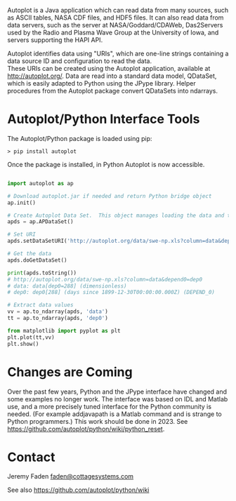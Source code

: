 Autoplot is a Java application which can read data from many sources, such as ASCII tables, NASA CDF files, and HDF5 files.  It can 
also read data from data servers, such as the server at NASA/Goddard/CDAWeb, Das2Servers used by the Radio and
Plasma Wave Group at the University of Iowa, and servers supporting the HAPI API.

Autoplot identifies data using "URIs", which are one-line strings containing a data source ID and configuration to read the data.  
These URIs can be created using the Autoplot application, available at http://autoplot.org/.
Data are read into a standard data model, QDataSet, which is easily adapted to Python using the JPype library.
Helper procedures from the Autoplot package convert QDataSets into ndarrays.

# Autoplot/Python Interface Tools

The Autoplot/Python package is loaded using pip:

```sh-session
> pip install autoplot
```


Once the package is installed, in Python Autoplot is now accessible.

```python

import autoplot as ap

# Download autoplot.jar if needed and return Python bridge object
ap.init()

# Create Autoplot Data Set.  This object manages loading the data and then containing it until extracted.
apds = ap.APDataSet()

# Set URI
apds.setDataSetURI('http://autoplot.org/data/swe-np.xls?column=data&depend0=dep0')

# Get the data
apds.doGetDataSet()

print(apds.toString())
# http://autoplot.org/data/swe-np.xls?column=data&depend0=dep0
# data: data[dep0=288] (dimensionless)
# dep0: dep0[288] (days since 1899-12-30T00:00:00.000Z) (DEPEND_0)

# Extract data values
vv = ap.to_ndarray(apds, 'data')
tt = ap.to_ndarray(apds, 'dep0')

from matplotlib import pyplot as plt
plt.plot(tt,vv)
plt.show()
```

# Changes are Coming
Over the past few years, Python and the JPype interface have changed and some examples no longer work.  The interface
was based on IDL and Matlab use, and a more precisely tuned interface for the Python community is needed.  (For example addjavapath is a Matlab command and is strange to Python programmers.)  This work should be done in 2023.  See https://github.com/autoplot/python/wiki/python_reset.

# Contact
Jeremy Faden <faden@cottagesystems.com>

See also https://github.com/autoplot/python/wiki
